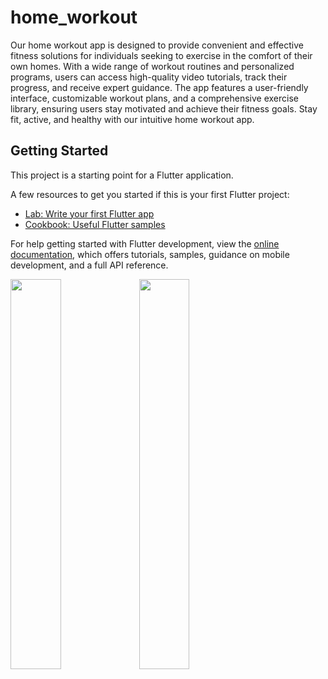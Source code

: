 # home_workout

Our home workout app is designed to provide convenient and effective fitness solutions for 
individuals seeking to exercise in the comfort of their own homes. With a wide range of workout 
routines and personalized programs, users can access high-quality video tutorials, track their 
progress, and receive expert guidance. The app features a user-friendly interface, customizable 
workout plans, and a comprehensive exercise library, ensuring users stay motivated and achieve 
their fitness goals. Stay fit, active, and healthy with our intuitive home workout app.

## Getting Started

This project is a starting point for a Flutter application.

A few resources to get you started if this is your first Flutter project:

- [Lab: Write your first Flutter app](https://docs.flutter.dev/get-started/codelab)
- [Cookbook: Useful Flutter samples](https://docs.flutter.dev/cookbook)

For help getting started with Flutter development, view the
[online documentation](https://docs.flutter.dev/), which offers tutorials,
samples, guidance on mobile development, and a full API reference.

<img src="https://github-production-user-asset-6210df.s3.amazonaws.com/98182168/253376325-29cac884-e0c3-43e5-9783-ca101fee9dcb.jpg" width=40% height=40%>     <img src="https://github-production-user-asset-6210df.s3.amazonaws.com/98182168/253376334-46d6f8b4-27fc-4149-974b-1417e3533338.jpg" width=40% height=40%>

